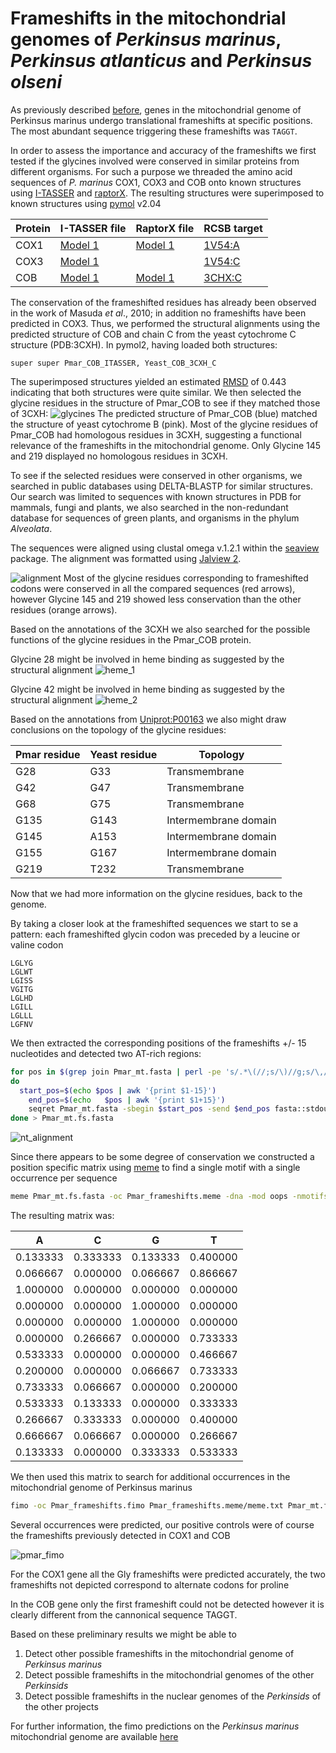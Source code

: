 # Frameshifts in the mitochondrial genomes of *Perkinsus marinus*, *Perkinsus atlanticus* and *Perkinsus olseni*

As previously described [before](https://pubmed.ncbi.nlm.nih.gov/20507907/), genes in the mitochondrial genome of Perkinsus marinus undergo translational frameshifts at specific positions. The most abundant sequence triggering these frameshifts was `TAGGT`.

In order to assess the importance and accuracy of the frameshifts we first tested if the glycines involved were conserved in similar proteins from different organisms. For such a purpose we threaded the amino acid sequences of *P. marinus* COX1, COX3 and COB onto known structures using [I-TASSER](https://zhanglab.ccmb.med.umich.edu/I-TASSER/) and [raptorX](http://raptorx.uchicago.edu/). The resulting structures were superimposed to known structures using [pymol](https://pymol.org/2/) v2.04

|Protein|I-TASSER file|RaptorX file|RCSB target|
|-------|-------------|------------|-----------|
|COX1|[Model 1](COX1_i.pdb)|[Model 1](COX1_r.pdb)|[1V54:A](https://www.rcsb.org/structure/1V54)|
|COX3|[Model 1](COX3_i.pdb)||[1V54:C](https://www.rcsb.org/structure/1V54)|
|COB|[Model 1](COB_i.pdb)|[Model 1](COB_r.pdb)|[3CHX:C](https://www.rcsb.org/structure/3CXH)|

The conservation of the frameshifted residues has already been observed in the work of Masuda *et al*., 2010; in addition no frameshifts have been predicted in COX3. Thus, we performed the structural alignments using the predicted structure of COB and chain C from the yeast cytochrome C structure (PDB:3CXH).
In pymol2, having loaded both structures:
```
super super Pmar_COB_ITASSER, Yeast_COB_3CXH_C
```
The superimposed structures yielded an estimated [RMSD](https://en.wikipedia.org/wiki/Root-mean-square_deviation_of_atomic_positions) of 0.443 indicating that both structures were quite similar.
We then selected the glycine residues in the structure of Pmar_COB to see if they matched those of 3CXH:
![glycines](structural_alignments/COB/COB_3CXH_C_labels.png)
The predicted structure of Pmar_COB (blue) matched the structure of yeast cytochrome B (pink). Most of the glycine residues of Pmar_COB had homologous residues in 3CXH, suggesting a functional relevance of the frameshifts in the mitochondrial genome. Only Glycine 145 and 219 displayed no homologous residues in 3CXH.

To see if the selected residues were conserved in other organisms, we searched in public databases using DELTA-BLASTP for similar structures. Our search was limited to sequences with known structures in PDB for mammals, fungi and plants, we also searched in the non-redundant database for sequences of green plants, and organisms in the phylum *Alveolata*.

The sequences were aligned using clustal omega v.1.2.1 within the [seaview](http://doua.prabi.fr/software/seaview) package. The alignment was formatted using [Jalview 2](https://www.jalview.org/).

![alignment](structural_alignments/COB/COB_blastp_simple.png)
Most of the glycine residues corresponding to frameshifted codons were conserved in all the compared sequences (red arrows), however Glycine 145 and 219 showed less conservation than the other residues (orange arrows).

Based on the annotations of the 3CXH we also searched for the possible functions of the glycine residues in the Pmar_COB protein.

Glycine 28 might be involved in heme binding as suggested by the structural alignment
![heme_1](structural_alignments/COB/COB_3CXH_C_heme_1.png)

Glycine 42 might be involved in heme binding as suggested by the structural alignment
![heme_2](structural_alignments/COB/COB_3CXH_C_heme_2.png)

Based on the annotations from [Uniprot:P00163](https://www.uniprot.org/uniprot/P00163) we also might draw conclusions on the topology of the glycine residues:

|Pmar residue|Yeast residue|Topology            |
|------------|-------------|--------------------|
|G28         |G33          |Transmembrane       |
|G42         |G47          |Transmembrane       |
|G68         |G75          |Transmembrane       |
|G135        |G143         |Intermembrane domain|
|G145        |A153         |Intermembrane domain|
|G155        |G167         |Intermembrane domain|
|G219        |T232         |Transmembrane       |

Now that we had more information on the glycine residues, back to the genome.

By taking a closer look at the frameshifted sequences we start to se a pattern: each frameshifted glycin codon was preceded by a leucine or valine codon

```
LGLYG
LGLWT
LGISS
VGITG
LGLHD
LGILL
LGLLL
LGFNV
```

We then extracted the corresponding positions of the frameshifts +/- 15 nucleotides and detected two AT-rich regions:

```bash
for pos in $(grep join Pmar_mt.fasta | perl -pe 's/.*\(//;s/\)//g;s/\,/\n/g' | cut -d\. -f1)
do
  start_pos=$(echo $pos | awk '{print $1-15}')
	end_pos=$(echo   $pos | awk '{print $1+15}')
	seqret Pmar_mt.fasta -sbegin $start_pos -send $end_pos fasta::stdout | perl -pe "s/\>.*/\>Pmar_$pos/"
done > Pmar_mt.fs.fasta
```

![nt_alignment](mitochondrial_genomes/Pmar_mt.fs.png)

Since there appears to be some degree of conservation we constructed a position specific matrix using [meme](https://meme-suite.org/) to find a single motif with a single occurrence per sequence

```bash
meme Pmar_mt.fs.fasta -oc Pmar_frameshifts.meme -dna -mod oops -nmotifs 1
```

The resulting matrix was:

|A       |C       |G       |T       |
|--------|--------|--------|--------|
|0.133333|0.333333|0.133333|0.400000|
|0.066667|0.000000|0.066667|0.866667|
|1.000000|0.000000|0.000000|0.000000|
|0.000000|0.000000|1.000000|0.000000|
|0.000000|0.000000|1.000000|0.000000|
|0.000000|0.266667|0.000000|0.733333|
|0.533333|0.000000|0.000000|0.466667|
|0.200000|0.000000|0.066667|0.733333|
|0.733333|0.066667|0.000000|0.200000|
|0.533333|0.133333|0.000000|0.333333|
|0.266667|0.333333|0.000000|0.400000|
|0.666667|0.066667|0.000000|0.266667|
|0.133333|0.000000|0.333333|0.533333|

We then used this matrix to search for additional occurrences in the mitochondrial genome of Perkinsus marinus

```bash
fimo -oc Pmar_frameshifts.fimo Pmar_frameshifts.meme/meme.txt Pmar_mt.fna
```

Several occurrences were predicted, our positive controls were of course the frameshifts previously detected in COX1 and COB

![pmar_fimo](mitochondrial_genomes/Pmar_fimo.png)

For the COX1 gene all the Gly frameshifts were predicted accurately, the two frameshifts not depicted correspond to alternate codons for proline

In the COB gene only the first frameshift could not be detected however it is clearly different from the cannonical sequence TAGGT.

Based on these preliminary results we might be able to
1. Detect other possible frameshifts in the mitochondrial genome of *Perkinsus marinus*
2. Detect possible frameshifts in the mitochondrial genomes of the other *Perkinsids*
3. Detect possible frameshifts in the nuclear genomes of the *Perkinsids* of the other projects

For further information, the fimo predictions on the *Perkinsus marinus* mitochondrial genome are available [here](mitochondrial_genomes/PM_mtDNA_FINAL.fimo.gff)
